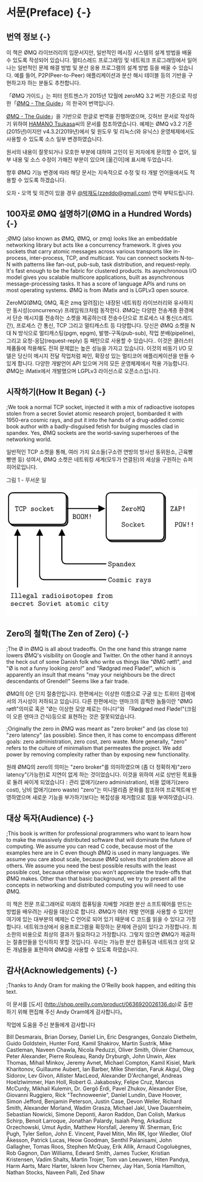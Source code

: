 # 서문(Preface) {-}

## 번역 정보 {-}
이 책은 ØMQ 라이브러리의 입문서지만, 일반적인 메시징 시스템의 설계 방법을 배울 수 있도록 작성되어 있습니다.
멀티스레드 프로그래밍 및 네트워크 프로그래밍에서 일어나는 일반적인 문제 해결 방법 및 분산 응용 프로그램의 설계 방법 등을 배울 수 있습니다.
예를 들어, P2P(Peer-to-Peer) 애플리케이션과 분산 해시 테이블 등의 기반을 구현하고자 하는 분들도 추천합니다.

「ØMQ 가이드」는 피터 힌트젠스가 2015년 12월에 zeroMQ 3.2 버전 기준으로 작성한「[ØMQ - The Guide](http://zguide.zeromq.org/)」의 한국어 번역입니다.

[ØMQ - The Guide](http://zguide.zeromq.org/)」을 기반으로 한글로 번역을 진행하였으며, 깃허브 문서로 작성하기 위하여 [HAMANO Tsukasa](https://github.com/hamano)씨의 문서를 참조하였습니다.
예제는 ØMQ v3.2 기준(2015년)이지만 v4.3.2(2019년)에서 및 원도우 및 리눅스(와 유닉스) 운영체제에서도 사용할 수 있도록 소스 일부 변경하였습니다.

원서의 내용이 잘못되거나 모호한 부분에 대하여 고인이 된 저자에게 문의할 수 없어, 일부 내용 및 소스 수정이 가해진 부분이 있으며 [옮긴이]에 표시해 두었습니다.

향후 ØMQ 기능 변경에 따라 해당 문서는 지속적으로 수정 및 타 개발 언어들에서도 적용할 수 있도록 하겠습니다.

오자・오역 및 의견이 있을 경우 [@박재도(zzeddo@gmail.com)](https://www.facebook.com/zzeddo) 연락 부탁드립니다.

## 100자로 ØMQ 설명하기(ØMQ in a Hundred Words) {-}
;ØMQ (also known as ØMQ, ØMQ, or zmq) looks like an embeddable networking library but acts like a concurrency framework. It gives you sockets that carry atomic messages across various transports like in-process, inter-process, TCP, and multicast. You can connect sockets N-to-N with patterns like fan-out, pub-sub, task distribution, and request-reply. It's fast enough to be the fabric for clustered products. Its asynchronous I/O model gives you scalable multicore applications, built as asynchronous message-processing tasks. It has a score of language APIs and runs on most operating systems. ØMQ is from iMatix and is LGPLv3 open source.

ZeroMQ(ØMQ, 0MQ, 혹은 zmq 알려짐)는 내장된 네트워킹 라이브러리와 유사하지만 동시성(concurrency) 프레임워크처럼 동작한다. ØMQ는 다양한 전송계층 환경에서 단순 메시지를 전송하는 소켓을 제공하는데 전송수단으로 프로세스 내 통신(스레드 간), 프로세스 간 통신, TCP 그리고 멀티캐스트 등 다양합니다. 당신은 ØMQ 소켓을 N 대 N 방식으로 멀티캐스팅(pgm, epgm), 발행-구독(pub-sub), 작업 분배(pipeline), 그리고 요청-응답(request-reply) 등 패턴으로 사용할 수 있습니다.. 이것은 클러스터 제품들에 적용해도 전혀 문제없는 높은 성능을 가지고 있습니다. 이것의 비동기 I/O 모델은 당신이 메시지 전달 작업처럼 짜인, 확장성 있는 멀티코어 애플리케이션을 만들 수 있게 합니다. 다양한 개발언어 API 있으며 거의 모든 운영체제에서 적용 가능합니다. ØMQ는 iMatix에서 개발했으며 LGPLv3 라이선스로 오픈소스입니다.

## 시작하기(How It Began) {-}
;We took a normal TCP socket, injected it with a mix of radioactive isotopes stolen from a secret Soviet atomic research project, bombarded it with 1950-era cosmic rays, and put it into the hands of a drug-addled comic book author with a badly-disguised fetish for bulging muscles clad in spandex. Yes, ØMQ sockets are the world-saving superheroes of the networking world.

일반적인 TCP 소켓을 통해, 여러 가지 요소들(구소련 연방의 방사선 동위원소, 근육빵빵맨 등) 섞여서, ØMQ 소켓은 네트워킹 세계(모두가 연결된)의 세상을 구원하는 슈퍼 히어로입니다.

그림 1 - 무서운 일

![무서운 일](images/fig1.svg)

## Zero의 철학(The Zen of Zero) {-}
;The Ø in ØMQ is all about tradeoffs. On the one hand this strange name lowers ØMQ's visibility on Google and Twitter. On the other hand it annoys the heck out of some Danish folk who write us things like "ØMG røtfl", and "Ø is not a funny looking zero!" and "Rødgrød med Fløde!", which is apparently an insult that means "may your neighbours be the direct descendants of Grendel!" Seems like a fair trade.

ØMQ의 0은 단지 절충안입니다.
한편에서는 이상한 이름으로 구굴 또는 트위터 검색에서의 가시성이 저하되고 있습니다.
다른 한편에서는 덴마크의 끔찍한 놈들이란 "ØMG røtfl"의미로 혹은 "Ø는 이상한 모양 제로는 아니다"와 「Rødgrød med Fløde!"(크림이 오른 덴마크 간식)등으로 표현하는 것은 잘못되었습니다.

;Originally the zero in ØMQ was meant as "zero broker" and (as close to) "zero latency" (as possible). Since then, it has come to encompass different goals: zero administration, zero cost, zero waste. More generally, "zero" refers to the culture of minimalism that permeates the project. We add power by removing complexity rather than by exposing new functionality.

원래 ØMQ의 zero의 의미는 "zero broker"를 의미하였으며 (좀 더 정확하게)"zero latency"(가능한)로 지연이 없게 하는 것이었습니다. 이것을 위하여 서로 상반된 목표들로 둘려 싸이게 되었습니다 : 관리 없애기(zero administration), 비용 없애기(zero cost), 낭비 없애기(zero waste) 
"zero"는 미니멀리즘 문화를 참조하여 프로젝트에 반영하였으며 새로운 기능을 부가하기보다는 복잡성을 제거함으로 힘을 부여하였습니다.

## 대상 독자(Audience) {-}
;This book is written for professional programmers who want to learn how to make the massively distributed software that will dominate the future of computing. We assume you can read C code, because most of the examples here are in C even though ØMQ is used in many languages. We assume you care about scale, because ØMQ solves that problem above all others. We assume you need the best possible results with the least possible cost, because otherwise you won't appreciate the trade-offs that ØMQ makes. Other than that basic background, we try to present all the concepts in networking and distributed computing you will need to use ØMQ.

이 책은 전문 프로그래머로 미래의 컴퓨팅을 지배할 거대한 분산 소프트웨어를 만드는 방법을 배우려는 사람을 대상으로 합니다. ØMQ가 여러 개발 언어를 사용할 수 있지만 여기에 있는 대부분의 예제는 C 언어로 되어 있기 때문에 C 코드를 읽을 수 있다고 가정합니다. 네트워크상에서 응용프로그램을 확장하는 문제에 관심이 있다고 가정합니다. 최소한의 비용으로 최상의 결과가 필요하다고 가정합니다. 그렇지 않으면 ØMQ가 제공하는 절충안들을 인식하지 못할 것입니다. 
우리는 가능한 분산 컴퓨팅과 네트워크 상의 모든 개념들을 표현하여 ØMQ을 사용할 수 있도록 하였습니다.

## 감사(Acknowledgements) {-}
;Thanks to Andy Oram for making the O'Reilly book happen, and editing this text.

이 문서를 [도서] (http://shop.oreilly.com/product/0636920026136.do)로 출판하기 위해 편집해 주신 Andy Oram에게 감사합니다。

작업에 도움을 주신 분들에게 감사합니다

Bill Desmarais, Brian Dorsey, Daniel Lin, Eric Desgranges, Gonzalo Diethelm, Guido Goldstein, Hunter Ford, Kamil Shakirov, Martin Sustrik, Mike Castleman, Naveen Chawla, Nicola Peduzzi, Oliver Smith, Olivier Chamoux, Peter Alexander, Pierre Rouleau, Randy Dryburgh, John Unwin, Alex Thomas, Mihail Minkov, Jeremy Avnet, Michael Compton, Kamil Kisiel, Mark Kharitonov, Guillaume Aubert, Ian Barber, Mike Sheridan, Faruk Akgul, Oleg Sidorov, Lev Givon, Allister MacLeod, Alexander D'Archangel, Andreas Hoelzlwimmer, Han Holl, Robert G. Jakabosky, Felipe Cruz, Marcus McCurdy, Mikhail Kulemin, Dr. Gergő Érdi, Pavel Zhukov, Alexander Else, Giovanni Ruggiero, Rick "Technoweenie", Daniel Lundin, Dave Hoover, Simon Jefford, Benjamin Peterson, Justin Case, Devon Weller, Richard Smith, Alexander Morland, Wadim Grasza, Michael Jakl, Uwe Dauernheim, Sebastian Nowicki, Simone Deponti, Aaron Raddon, Dan Colish, Markus Schirp, Benoit Larroque, Jonathan Palardy, Isaiah Peng, Arkadiusz Orzechowski, Umut Aydin, Matthew Horsfall, Jeremy W. Sherman, Eric Pugh, Tyler Sellon, John E. Vincent, Pavel Mitin, Min RK, Igor Wiedler, Olof Åkesson, Patrick Lucas, Heow Goodman, Senthil Palanisami, John Gallagher, Tomas Roos, Stephen McQuay, Erik Allik, Arnaud Cogoluègnes, Rob Gagnon, Dan Williams, Edward Smith, James Tucker, Kristian Kristensen, Vadim Shalts, Martin Trojer, Tom van Leeuwen, Hiten Pandya, Harm Aarts, Marc Harter, Iskren Ivov Chernev, Jay Han, Sonia Hamilton, Nathan Stocks, Naveen Palli, Zed Shaw